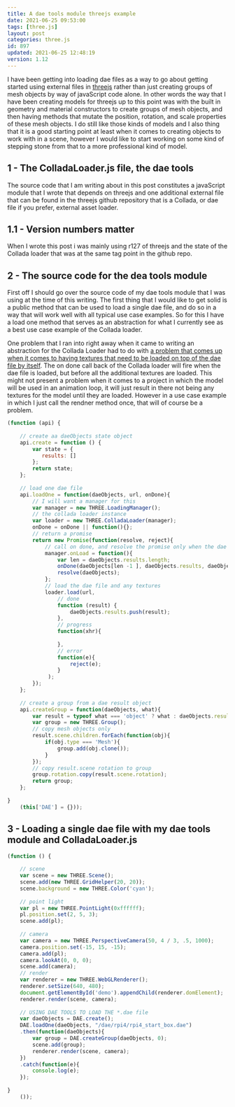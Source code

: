 ```yaml
---
title: A dae tools module threejs example
date: 2021-06-25 09:53:00
tags: [three.js]
layout: post
categories: three.js
id: 897
updated: 2021-06-25 12:48:19
version: 1.12
---
```


I have been getting into loading dae files as a way to go about getting started using external files in [threejs](https://threejs.org/docs/index.html#manual/en/introduction/Creating-a-scene) rather than just creating groups of mesh objects by way of javaScript code alone. In other words the way that I have been creating models for threejs up to this point was with the built in geometry and material constructors to create groups of mesh objects, and then having methods that mutate the position, rotation, and scale properties of these mesh objects. I do still like those kinds of models and I also thing that it is a good starting point at least when it comes to creating objects to work with in a scene, however I would like to start working on some kind of stepping stone from that to a more professional kind of model.


<!-- more -->

## 1 - The ColladaLoader.js file, the dae tools

The source code that I am writing about in this post constitutes a javaScript module that I wrote that depends on threejs and one additional external file that can be found in the threejs github repository that is a Collada, or dae file if you prefer, external asset loader. 

## 1.1 - Version numbers matter

When I wrote this post i was mainly using r127 of threejs and the state of the Collada loader that was at the same tag point in the github repo.

## 2 - The source code for the dea tools module

First off I should go over the source code of my dae tools module that I was using at the time of this writing. The first thing that I would like to get solid is a public method that can be used to load a single dae file, and do so in a way that will work well with all typical use case examples. So for this I have a load one method that serves as an abstraction for what I currently see as a best use case example of the Collada loader.

One problem that I ran into right away when it came to writing an abstraction for the Collada Loader had to do with [a problem that comes up when it comes to having textures that need to be loaded on top of the dae file by itself](https://discourse.threejs.org/t/how-to-wait-for-a-loaders-textures-to-all-be-loaded-too/25304). The on done call back of the Collada loader will fire when the dae file is loaded, but before all the additional textures are loaded. This might not present a problem when it comes to a project in which the model will be used in an animation loop, it will just result in there not being any textures for the model until they are loaded. However in a use case example in which I just call the rendner method once, that will of course be a problem.

```js
(function (api) {
 
    // create aa daeObjects state object
    api.create = function () {
        var state = {
           results: []
        };
        return state;
    };
 
    // load one dae file
    api.loadOne = function(daeObjects, url, onDone){
        // I will want a manager for this
        var manager = new THREE.LoadingManager();
        // the collada loader instance
        var loader = new THREE.ColladaLoader(manager);
        onDone = onDone || function(){};
        // return a promise
        return new Promise(function(resolve, reject){
            // call on done, and resolve the promise only when the dae file AND all textures load
            manager.onLoad = function(){
                var len = daeObjects.results.length;
                onDone(daeObjects[len -1 ], daeObjects.results, daeObjects);
                resolve(daeObjects);
            };
            // load the dae file and any textures
            loader.load(url,
                // done
                function (result) {
                    daeObjects.results.push(result);
                },
                // progress
                function(xhr){
                  
                },
                // error
                function(e){
                    reject(e);
                }
             );
        });
    };
 
    // create a group from a dae result object
    api.createGroup = function(daeObjects, what){
        var result = typeof what === 'object' ? what : daeObjects.results[what];
        var group = new THREE.Group();
        // copy mesh objects only
        result.scene.children.forEach(function(obj){
            if(obj.type === 'Mesh'){
                group.add(obj.clone());
            }
        });
        // copy result.scene rotation to group
        group.rotation.copy(result.scene.rotation);
        return group;
    };
 
}
    (this['DAE'] = {}));
```

## 3 - Loading a single dae file with my dae tools module and ColladaLoader.js

```js
(function () {
 
    // scene
    var scene = new THREE.Scene();
    scene.add(new THREE.GridHelper(20, 20));
    scene.background = new THREE.Color('cyan');
 
    // point light
    var pl = new THREE.PointLight(0xffffff);
    pl.position.set(2, 5, 3);
    scene.add(pl);
 
    // camera
    var camera = new THREE.PerspectiveCamera(50, 4 / 3, .5, 1000);
    camera.position.set(-15, 15, -15);
    camera.add(pl);
    camera.lookAt(0, 0, 0);
    scene.add(camera);
    // render
    var renderer = new THREE.WebGLRenderer();
    renderer.setSize(640, 480);
    document.getElementById('demo').appendChild(renderer.domElement);
    renderer.render(scene, camera);
 
    // USING DAE TOOLS TO LOAD THE *.dae file
    var daeObjects = DAE.create();
    DAE.loadOne(daeObjects, "/dae/rpi4/rpi4_start_box.dae")
    .then(function(daeObjects){
        var group = DAE.createGroup(daeObjects, 0);
        scene.add(group);
        renderer.render(scene, camera);
    })
    .catch(function(e){
        console.log(e);
    });
 
}
    ());
```